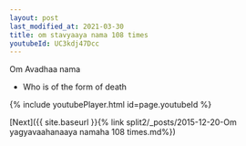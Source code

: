 ```yaml
---
layout: post
last_modified_at: 2021-03-30
title: om stavyaaya nama 108 times
youtubeId: UC3kdj47Dcc
---
```

 
 
Om Avadhaa nama 
 
 -  Who is of the form of death 
 
  
 
  
 
 
 
 
 
 


{% include youtubePlayer.html id=page.youtubeId %}
 
[Next]({{ site.baseurl }}{% link  split2/_posts/2015-12-20-Om yagyavaahanaaya namaha 108 times.md%})
 
